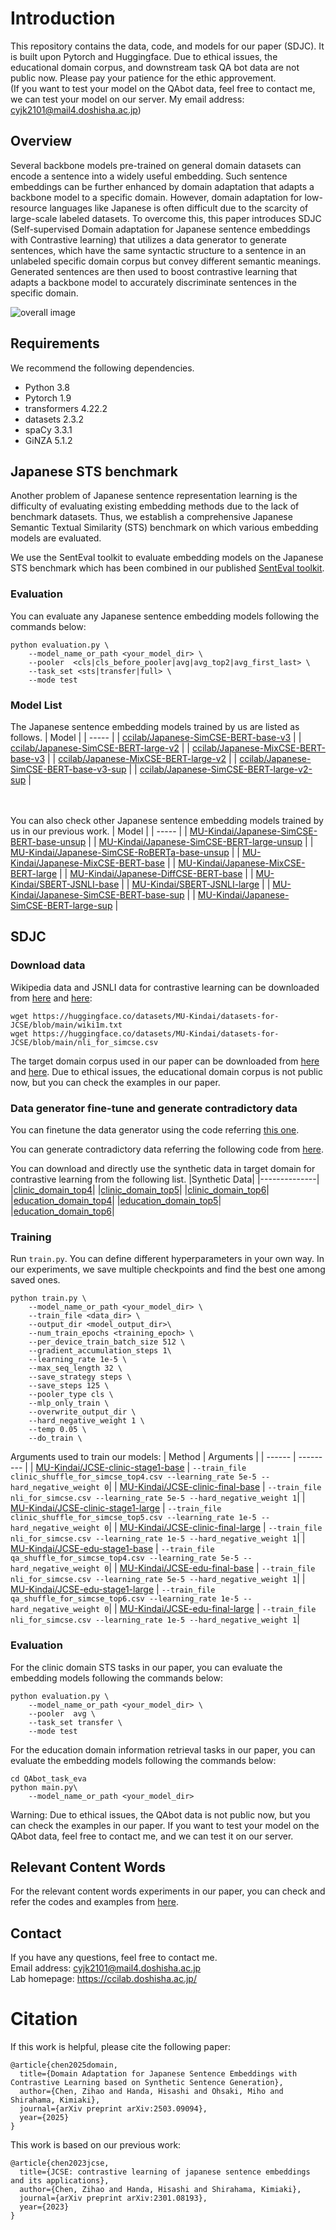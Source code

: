 # Introduction
This repository contains the data, code, and models for our paper (SDJC). It is built upon Pytorch and Huggingface.
Due to ethical issues, the educational domain corpus, and downstream task QA bot data are not public now. Please pay your patience for the ethic approvement. \
(If you want to test your model on the QAbot data, feel free to contact me, we can test your model on our server. 
My email address: cyjk2101@mail4.doshisha.ac.jp)

## Overview
Several backbone models pre-trained on general domain datasets can encode a sentence into a widely useful embedding. Such sentence embeddings can be further enhanced by domain adaptation that adapts a backbone model to a specific domain. However, domain adaptation for low-resource languages like Japanese is often difficult due to the scarcity of large-scale labeled datasets. To overcome this, this paper introduces SDJC (Self-supervised Domain adaptation for Japanese sentence embeddings with Contrastive learning) that utilizes a data generator to generate sentences, which have the same syntactic structure to a sentence in an unlabeled specific domain corpus but convey different semantic meanings. Generated sentences are then used to boost contrastive learning that adapts a backbone model to accurately discriminate sentences in the specific domain.

![overall image](/SDJC_overview.png)

## Requirements
We recommend the following dependencies.
+ Python 3.8
+ Pytorch 1.9
+ transformers 4.22.2
+ datasets 2.3.2
+ spaCy 3.3.1
+ GiNZA 5.1.2

## Japanese STS benchmark
Another problem of Japanese sentence representation learning is the difficulty of evaluating existing embedding methods due to the lack of benchmark datasets. Thus, we establish a comprehensive Japanese Semantic Textual Similarity (STS) benchmark on which various embedding models are evaluated.

We use the SentEval toolkit to evaluate embedding models on the Japanese STS benchmark which has been combined in our published [SentEval toolkit](/SentEval/data/downstream).

### Evaluation
You can evaluate any Japanese sentence embedding models following the commands below:
```
python evaluation.py \
    --model_name_or_path <your_model_dir> \
    --pooler  <cls|cls_before_pooler|avg|avg_top2|avg_first_last> \
    --task_set <sts|transfer|full> \
    --mode test
```

### Model List
The Japanese sentence embedding models trained by us are listed as follows.
| Model |
| ----- |
| [ccilab/Japanese-SimCSE-BERT-base-v3](https://huggingface.co/ccilab/Japanese-SimCSE-BERT-base-v3) |
| [ccilab/Japanese-SimCSE-BERT-large-v2](https://huggingface.co/ccilab/Japanese-SimCSE-BERT-large-v2) |
| [ccilab/Japanese-MixCSE-BERT-base-v3](https://huggingface.co/ccilab/Japanese-MixCSE-BERT-base-v3) |
| [ccilab/Japanese-MixCSE-BERT-large-v2](https://huggingface.co/ccilab/Japanese-MixCSE-BERT-large-v2) |
| [ccilab/Japanese-SimCSE-BERT-base-v3-sup](https://huggingface.co/ccilab/Japanese-SimCSE-BERT-base-v3-sup) |
| [ccilab/Japanese-SimCSE-BERT-large-v2-sup](https://huggingface.co/ccilab/Japanese-SimCSE-BERT-large-v2-sup) |

\
\
You can also check other Japanese sentence embedding models trained by us in our previous work.
| Model |
| ----- |
| [MU-Kindai/Japanese-SimCSE-BERT-base-unsup](https://huggingface.co/MU-Kindai/Japanese-SimCSE-BERT-base-unsup) |
| [MU-Kindai/Japanese-SimCSE-BERT-large-unsup](https://huggingface.co/MU-Kindai/Japanese-SimCSE-BERT-large-unsup) |
| [MU-Kindai/Japanese-SimCSE-RoBERTa-base-unsup](https://huggingface.co/MU-Kindai/Japanese-SimCSE-RoBERTa-base-unsup) |
| [MU-Kindai/Japanese-MixCSE-BERT-base](https://huggingface.co/MU-Kindai/Japanese-MixCSE-BERT-base) |
| [MU-Kindai/Japanese-MixCSE-BERT-large](https://huggingface.co/MU-Kindai/Japanese-MixCSE-BERT-large) |
| [MU-Kindai/Japanese-DiffCSE-BERT-base](https://huggingface.co/MU-Kindai/Japanese-DiffCSE-BERT-base) |
| [MU-Kindai/SBERT-JSNLI-base](https://huggingface.co/MU-Kindai/SBERT-JSNLI-base) |
| [MU-Kindai/SBERT-JSNLI-large](https://huggingface.co/MU-Kindai/SBERT-JSNLI-large) |
| [MU-Kindai/Japanese-SimCSE-BERT-base-sup](https://huggingface.co/MU-Kindai/Japanese-SimCSE-BERT-base-sup) |
| [MU-Kindai/Japanese-SimCSE-BERT-large-sup](https://huggingface.co/MU-Kindai/Japanese-SimCSE-BERT-large-sup) |

## SDJC
### Download data
Wikipedia data and JSNLI data for contrastive learning can be downloaded from [here](/data/download_wiki.sh) and [here](/data/download_nli.sh):
```
wget https://huggingface.co/datasets/MU-Kindai/datasets-for-JCSE/blob/main/wiki1m.txt
wget https://huggingface.co/datasets/MU-Kindai/datasets-for-JCSE/blob/main/nli_for_simcse.csv 
```
The target domain corpus used in our paper can be downloaded from [here](/data/clinic_corpus.txt) and [here](/data/QAbot_corpus.txt).
Due to ethical issues, the educational domain corpus is not public now, but you can check the examples in our paper.

### Data generator fine-tune and generate contradictory data
You can finetune the data generator using the code referring [this one](T5_denoising_training_clinic_domain.py). 

You can generate contradictory data referring the following code from [here](/data_generation_for_unsup.ipynb).

You can download and directly use the synthetic data in target domain for contrastive learning from the following list.
|Synthetic Data|
|--------------|
|[clinic_domain_top4](https://huggingface.co/datasets/MU-Kindai/datasets-for-JCSE/blob/main/clinic_shuffle_for_simcse_top4.csv)|
|[clinic_domain_top5](https://huggingface.co/datasets/MU-Kindai/datasets-for-JCSE/blob/main/clinic_shuffle_for_simcse_top5.csv)|
|[clinic_domain_top6](https://huggingface.co/datasets/MU-Kindai/datasets-for-JCSE/blob/main/clinic_shuffle_for_simcse_top6.csv)|
|[education_domain_top4](https://huggingface.co/datasets/MU-Kindai/datasets-for-JCSE/blob/main/qa_shuffle_for_simcse_top4.csv)|
|[education_domain_top5](https://huggingface.co/datasets/MU-Kindai/datasets-for-JCSE/blob/main/qa_shuffle_for_simcse_top5.csv)|
|[education_domain_top6](https://huggingface.co/datasets/MU-Kindai/datasets-for-JCSE/blob/main/qa_shuffle_for_simcse_top6.csv)|

### Training
Run `train.py`. You can define different hyperparameters in your own way.
In our experiments, we save multiple checkpoints and find the best one among saved ones.
```
python train.py \
    --model_name_or_path <your_model_dir> \
    --train_file <data_dir> \
    --output_dir <model_output_dir>\
    --num_train_epochs <training_epoch> \
    --per_device_train_batch_size 512 \
    --gradient_accumulation_steps 1\
    --learning_rate 1e-5 \
    --max_seq_length 32 \
    --save_strategy steps \
    --save_steps 125 \
    --pooler_type cls \
    --mlp_only_train \
    --overwrite_output_dir \
    --hard_negative_weight 1 \
    --temp 0.05 \
    --do_train \
```
Arguments used to train our models:
| Method | Arguments |
| ------ | --------- |
| [MU-Kindai/JCSE-clinic-stage1-base](https://huggingface.co/MU-Kindai/JCSE-clinic-stage1-base) | `--train_file clinic_shuffle_for_simcse_top4.csv --learning_rate 5e-5 --hard_negative_weight 0`|
| [MU-Kindai/JCSE-clinic-final-base](https://huggingface.co/MU-Kindai/JCSE-clinic-final-base) | `--train_file nli_for_simcse.csv --learning_rate 5e-5 --hard_negative_weight 1`|
| [MU-Kindai/JCSE-clinic-stage1-large](https://huggingface.co/MU-Kindai/JCSE-clinic-stage1-large) | `--train_file clinic_shuffle_for_simcse_top5.csv --learning_rate 1e-5 --hard_negative_weight 0`|
| [MU-Kindai/JCSE-clinic-final-large](https://huggingface.co/MU-Kindai/JCSE-clinic-final-large) | `--train_file nli_for_simcse.csv --learning_rate 1e-5 --hard_negative_weight 1`|
| [MU-Kindai/JCSE-edu-stage1-base](https://huggingface.co/MU-Kindai/JCSE-edu-stage1-base) | `--train_file qa_shuffle_for_simcse_top4.csv --learning_rate 5e-5 --hard_negative_weight 0`|
| [MU-Kindai/JCSE-edu-final-base](https://huggingface.co/MU-Kindai/JCSE-edu-final-base) | `--train_file nli_for_simcse.csv --learning_rate 5e-5 --hard_negative_weight 1`|
| [MU-Kindai/JCSE-edu-stage1-large](https://huggingface.co/MU-Kindai/JCSE-edu-stage1-large) | `--train_file qa_shuffle_for_simcse_top6.csv --learning_rate 1e-5 --hard_negative_weight 0`|
| [MU-Kindai/JCSE-edu-final-large](https://huggingface.co/MU-Kindai/JCSE-edu-final-large) | `--train_file nli_for_simcse.csv --learning_rate 1e-5 --hard_negative_weight 1`|

### Evaluation
For the clinic domain STS tasks in our paper, you can evaluate the embedding models following the commands below:
```
python evaluation.py \
    --model_name_or_path <your_model_dir> \
    --pooler  avg \
    --task_set transfer \
    --mode test
```

For the education domain information retrieval tasks in our paper, you can evaluate the embedding models following the commands below:
```
cd QAbot_task_eva
python main.py\
    --model_name_or_path <your_model_dir>
```

Warning: Due to ethical issues, the QAbot data is not public now, but you can check the examples in our paper. If you want to test your model on the QAbot data, feel free to contact me, and we can test it on our server.

## Relevant Content Words
For the relevant content words experiments in our paper, you can check and refer the codes and examples from [here](/relevant_content_words).

## Contact
If you have any questions, feel free to contact me. \
Email address: cyjk2101@mail4.doshisha.ac.jp \
Lab homepage: https://ccilab.doshisha.ac.jp/ 

# Citation
If this work is helpful, please cite the following paper:
```
@article{chen2025domain,
  title={Domain Adaptation for Japanese Sentence Embeddings with Contrastive Learning based on Synthetic Sentence Generation},
  author={Chen, Zihao and Handa, Hisashi and Ohsaki, Miho and Shirahama, Kimiaki},
  journal={arXiv preprint arXiv:2503.09094},
  year={2025}
}
```

This work is based on our previous work:
```
@article{chen2023jcse,
  title={JCSE: contrastive learning of japanese sentence embeddings and its applications},
  author={Chen, Zihao and Handa, Hisashi and Shirahama, Kimiaki},
  journal={arXiv preprint arXiv:2301.08193},
  year={2023}
}
```
